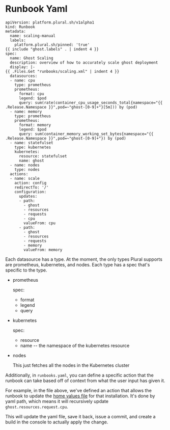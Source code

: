 # Runbook Yaml

```
apiVersion: platform.plural.sh/v1alpha1
kind: Runbook
metadata:
  name: scaling-manual
  labels:
    platform.plural.sh/pinned: 'true'
{{ include "ghost.labels" . | indent 4 }}
spec:
  name: Ghost Scaling
  description: overview of how to accurately scale ghost deployment
  display: |-
{{ .Files.Get "runbooks/scaling.xml" | indent 4 }}
  datasources:
  - name: cpu
    type: prometheus
    prometheus:
      format: cpu
      legend: $pod
      query: sum(rate(container_cpu_usage_seconds_total{namespace="{{ .Release.Namespace }}",pod=~"ghost-[0-9]+"}[5m])) by (pod)
  - name: memory
    type: prometheus
    prometheus:
      format: memory
      legend: $pod
      query: sum(container_memory_working_set_bytes{namespace="{{ .Release.Namespace }}",pod=~"ghost-[0-9]+"}) by (pod)
  - name: statefulset
    type: kubernetes
    kubernetes:
      resource: statefulset
      name: ghost
  - name: nodes
    type: nodes
  actions:
  - name: scale
    action: config
    redirectTo: '/'
    configuration:
      updates:
      - path: 
        - ghost
        - resources
        - requests
        - cpu
        valueFrom: cpu
      - path:
        - ghost
        - resources
        - requests
        - memory
        valueFrom: memory
```

Each datasource has a type. At the moment, the only types Plural supports are prometheus, kubernetes, and nodes. Each type has a spec that's specific to the type.&#x20;

*   prometheus

    spec:&#x20;

    * format
    * legend
    * query
*   kubernetes

    spec:

    * resource&#x20;
    * name -- the namespace of the kubernetes resource
*   nodes

    This just fetches all the nodes in the Kubernetes cluster

Additionally, in `runbooks.yaml`, you can define a specific action that the runbook can take based off of context from what the user input has given it.

For example, in the file above, we've defined an action that allows the runbook to update the [home values file](https://github.com/pluralsh/plural-artifacts/blob/760ad90c55d42a8f3081d6e5082c8a8e508ef1b4/ghost/helm/ghost/values.yaml) for that installation. It's done by yaml path, which means it will recursively update `ghost.resources.request.cpu`.

This will update the yaml file, save it back, issue a commit, and create a build in the console to actually apply the change.
